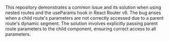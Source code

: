 This repository demonstrates a common issue and its solution when using nested routes and the useParams hook in React Router v6. The bug arises when a child route's parameters are not correctly accessed due to a parent route's dynamic segment. The solution involves explicitly passing parent route parameters to the child component, ensuring correct access to all parameters.